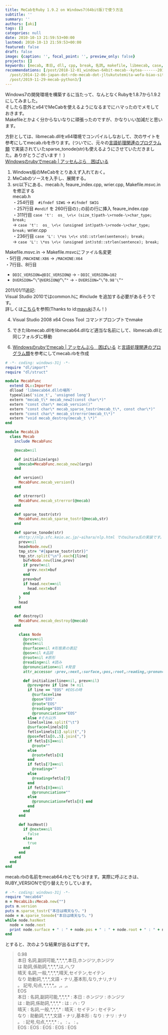 ```yaml
---
title: MeCabをRuby 1.9.2 on Windows7(64bit版)で使う方法
subtitle: ''
summary: ''
authors: [aki]
tags: []
categories: null
date: 2010-10-13 21:59:53+00:00
lastmod: 2010-10-13 21:59:53+00:00
featured: false
draft: false
image: {caption: '', focal_point: '', preview_only: false}
projects: []
keywords: [mecab, 本日, dll, cpp, break, 名詞, makefile, libmecab, case, '64']
recommendations: [/post/2018-12-01_windows-64bit-mecab--kytea-------2018-b283b6c7b33c/,
  /post/2014-12-06-japan-dot-rde-mecab-dot-jltukututemita-wofa-biao-sitekita-number-juliaac-number-japanr/,
  /post/2019-11-29-mecab-python3/]
---
```

Windows7の開発環境を構築するに当たって、なんとなくRubyを1.8.7から1.9.2にしてみました。  
そしたら意外とx64でMeCabを使えるようになるまでにハマったのでメモしておきます。  
Makefileとかよく分からないなりに頑張ったのですが、かなりいい加減だと思います。

方針としては、libmecab.dllをx64環境でコンパイルしなおして、次のサイトを参考にしてmecab.rbを作ります。(ついでに、元々の[言語処理関連のプログラム類](http://nlp.sfc.keio.ac.jp/%7Eaihara/nlp.html) で実装されていたsparse_tonode(str)も使えるようにさせていただきました。ありがとうございます！ )  
[Windowsのrubyでmecab | アッセんぶら　困ぱいる](http://kitykey.jugem.jp/?eid=21)

1. Windows版のMeCabをとりあえず入れておく。
2. MeCabのソースを入手し、展開する。
3. src以下にある、mecab.h, feaure_index.cpp, wrier.cpp, Makefile.msvc.inを修正する  
mecab.h  
・254行目　`#ifndef SIWG` → `#ifndef SWIG`  
・257行目 `#endif` を 260行目の`};`の前の行に挿入 feaure_index.cpp  
・311行目 `case 't':  os_ \<\< (size_t)path-\>rnode-\>char_type;     break;`  
→ `case 't':  os_ \<\< (unsigned int)path-\>rnode-\>char_type;     break;` wrier.cpp  
・236行目 `case 'L': \*os \<\< std::strlen(sentence); break;`  
→ `case 'L': \*os \<\< (unsigned int)std::strlen(sentence); break;`

Makefile.msvc.in → Makefile.msvcにファイル名変更  
・5行目 `/MACHINE:X86` → `/MACHINE:X64`  
・7行目、8行目

  - `DDIC_VERSION=@DIC_VERSION@` → - `DDIC_VERSION=102`
  - `DVERSION=”\”@VERSION@”\”"` →  - `DVERSION=“\”0.98″\”"`

2011/01/11追記:  
Visual Studio 2010ではcommon.hに #include <iterator>を追加する必要があるそうです。<br>
詳しくは<a href="http://blogs.msdn.com/b/vcblog/archive/2009/05/25/stl-breaking-changes-in-visual-studio-2010-beta-1.aspx">こちら</a>を参照(Thanks to id:<a href="http://b.hatena.ne.jp/mayuki/">mayuki</a>さん！)</iterator>

  
4. Visual Studio 2008 x64 Cross Tool コマンドプロンプトでnmake
  
5. できたlibmecab.dllをlibmecab64.dllなど適当な名前にして、libmecab.dllと同じフォルダに移動
  
6. [Windowsのrubyでmecab | アッセんぶら　困ぱいる](http://kitykey.jugem.jp/?eid=21) と[言語処理関連のプログラム類](http://nlp.sfc.keio.ac.jp/%7Eaihara/nlp.html)を参考にしてmecab.rbを作成
  
```rb
# -*- coding: windows-31j -*-
require "dl/import"
require "dl/struct"

module MecabFunc
  extend DL::Importer
  dlload 'libmecab64.dllの場所' 
  typealias('size_t', 'unsigned long')
  extern "mecab_t\* mecab_new2(const char\*)"
  extern "const char\* mecab_version()"
  extern "const char\* mecab_sparse_tostr(mecab_t\*, const char\*)"
  extern "const char\* mecab_strerror(mecab_t\*)"
  extern "void mecab_destroy(mecab_t \*)"
end

module MecabLib
  class Mecab
    include MecabFunc

    @mecab=nil

    def initialize(args)
      @mecab=MecabFunc.mecab_new2(args)
    end

    def version()
      MecabFunc.mecab_version()
    end

    def strerror()
      MecabFunc.mecab_strerror(@mecab)
    end

    def sparse_tostr(str)
      MecabFunc.mecab_sparse_tostr(@mecab,str)
    end

    def sparse_tonode(str)
      #http://nlp.sfc.keio.ac.jp/~aihara/nlp.html でのaihara氏の実装です。
      prev=nil
      head=Node.new()
      tmp_str= "#{sparse_tostr(str)}"
      tmp_str.split("\n").each{|line|
        buf=Node.new(line,prev)
        if prev!=nil
          prev.next=buf
        end
        prev=buf
        if head.next==nil
          head.next=buf
        end
      }
      head
    end

    def destroy()
      MecabFunc.mecab_destroy(@mecab)
    end

      class Node
        @prev=nil
        @next=nil
        @surface=nil #形態素の表記
        @pos=nil #品詞
        @root=nil #原形
        @reading=nil #読み
        @pronunciation=nil #発音
        attr_accessor :prev,:next,:surface,:pos,:root,:reading,:pronunciation

        def initialize(line=nil, prev=nil)
          @prev=prev if line != nil
          if line == "EOS" #EOSの時
            @surface=line
            @pos="EOS"
            @root="EOS"
            @reading="EOS"
            @pronunciation="EOS"
          else #それ以外
          linels=line.split("\t")
          @surface=linels[0]
          fetls=linels[1].split(",")
          @pos=fetls[0..5].join(",")
          if fetls[6]==nil
            @root=""
          else
            @root=fetls[6]
          end
          if fetls[7]==nil
            @reading=""
          else
            @reading=fetls[7]
          end
          if fetls[8]==nil
            @pronunciation=""
          else
            @pronunciation=fetls[8] end
          end
        end
      end

      def hasNext()
        if @next==nil
          false
        else
          true
        end
      end
    end
  end
end
```

mecab.rbの名前をmecab64.rbとでもつけます。実際に呼ぶときは、RUBY_VERSIONで切り替えたりしています。

```rb
# -*- coding: windows-31j -*-
require "mecab64"
m = MecabLib::Mecab.new("")
puts m.version
puts m.sparse_tostr("本日は晴天なり。")
node = m.sparse_tonode("本日は晴天なり。")
while node.hasNext
  node = node.next
  print node.surface + " : " + node.pos + " : " + node.root + " : " + node.reading + " : " + node.pronunciation + "\n"
end
```

とすると、次のような結果が出るはずです。

> 0.98  
> 本日        名詞,副詞可能,\*,\*,\*,\*,本日,ホンジツ,ホンジツ  
> は        助詞,係助詞,\*,\*,\*,\*,は,ハ,ワ  
> 晴天        名詞,一般,\*,\*,\*,\*,晴天,セイテン,セイテン  
> なり        助動詞,\*,\*,\*,文語・ナリ,基本形,なり,ナリ,ナリ  
> 。        記号,句点,\*,\*,\*,\*,。,。,。  
> EOS  
> 本日 : 名詞,副詞可能,\*,\*,\*,\* : 本日 : ホンジツ : ホンジツ  
> は : 助詞,係助詞,\*,\*,\*,\* : は : ハ : ワ  
> 晴天 : 名詞,一般,\*,\*,\*,\* : 晴天 : セイテン : セイテン  
> なり : 助動詞,\*,\*,\*,文語・ナリ,基本形 : なり : ナリ : ナリ  
> 。 : 記号,句点,\*,\*,\*,\* : 。 : 。 : 。  
> EOS : EOS : EOS : EOS : EOS

